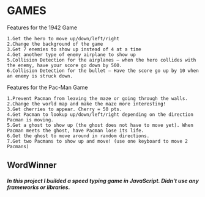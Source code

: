 # GAMES
Features for the 1942 Game

    1.Get the hero to move up/down/left/right
    2.Change the background of the game
    3.Get 7 enemies to show up instead of 4 at a time
    4.Get another type of enemy airplane to show up
    5.Collision Detection for the airplanes – when the hero collides with the enemy, have your score go down by 500.
    6.Collision Detection for the bullet – Have the score go up by 10 when an enemy is struck down.



Features for the Pac-Man Game

    1.Prevent Pacman from leaving the maze or going through the walls.
    2.Change the world map and make the maze more interesting!
    3.Get cherries to appear. Cherry = 50 pts.
    4.Get Pacman to lookup up/down/left/right depending on the direction Pacman is moving.
    5.Get a ghost to show up (the ghost does not have to move yet). When Pacman meets the ghost, have Pacman lose its life.
    6.Get the ghost to move around in random directions.
    7.Get two Pacmans to show up and move! (use one keyboard to move 2 Pacmans)
    
## WordWinner
##### In this project I builded a speed typing game in JavaScript. Didn't use any frameworks or libraries.

